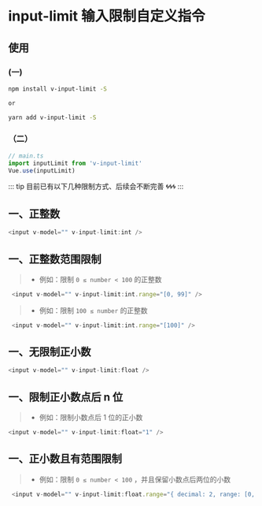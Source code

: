 # input-limit 输入限制自定义指令

## 使用

### (一)

```bash
npm install v-input-limit -S

or

yarn add v-input-limit -S
```

### （二）

```js
// main.ts
import inputLimit from 'v-input-limit'
Vue.use(inputLimit)
```

::: tip
目前已有以下几种限制方式、后续会不断完善 :cyclone::cyclone::cyclone:
:::

## 一、正整数

```js
<input v-model="" v-input-limit:int />
```

## 一、正整数范围限制

> - 例如：限制 `0 ≤ number < 100` 的正整数

```js
 <input v-model="" v-input-limit:int.range="[0, 99]" />
```

> - 例如：限制 `100 ≤ number` 的正整数

```js
 <input v-model="" v-input-limit:int.range="[100]" />
```

## 一、无限制正小数

```js
<input v-model="" v-input-limit:float />
```

## 一、限制正小数点后 n 位

> - 例如：限制小数点后 1 位的正小数

```js
<input v-model="" v-input-limit:float="1" />
```

## 一、正小数且有范围限制

> - 例如：限制 `0 ≤ number < 100` ，并且保留小数点后两位的小数

```js
 <input v-model="" v-input-limit:float.range="{ decimal: 2, range: [0, 99.99] }" />
```
